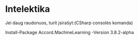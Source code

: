 # Intelektika

Jei daug raudonuos, turit įsirašyt:(CSharp consolės komanda)

Install-Package Accord.MachineLearning -Version 3.8.2-alpha	

